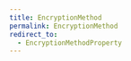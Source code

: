 ```yaml
---
title: EncryptionMethod
permalink: EncryptionMethod
redirect_to:
  - EncryptionMethodProperty
---
```

